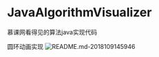 # JavaAlgorithmVisualizer
慕课网看得见的算法java实现代码


圆环动画实现
![README.md-2018109145946](http://ok8j2fjtv.bkt.clouddn.com/Users/yanghao/code/java/java-algorithms-visual/README.md-2018109145946.png)